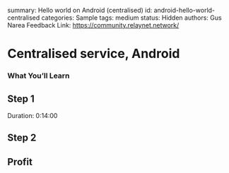 summary: Hello world on Android (centralised)
id: android-hello-world-centralised
categories: Sample
tags: medium
status: Hidden
authors: Gus Narea
Feedback Link: https://community.relaynet.network/

# Centralised service, Android

### What You’ll Learn

## Step 1
Duration: 0:14:00

## Step 2

## Profit
 

